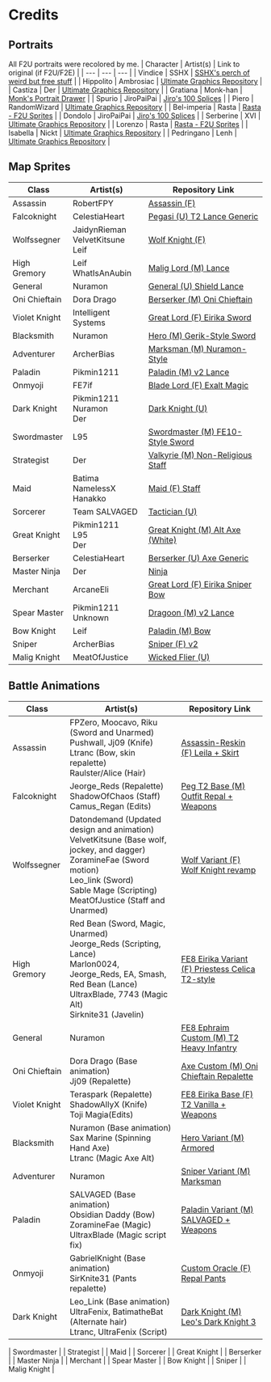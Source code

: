 # Credits

## Portraits

All F2U portraits were recolored by me.
| Character		| Artist(s)		| Link to original (if F2U/F2E) |
| ---			| ---		 	| ---							 |
| Vindice		| SSHX			| [SSHX's perch of weird but free stuff](https://feuniverse.us/t/sshxs-perch-of-weird-but-free-stuff/8230) |
| Hippolito		| Ambrosiac		| [Ultimate Graphics Repository](https://github.com/Klokinator/FE-Repo/blob/main/Portrait%20Repository/Spriting%20Community%20OC's%20(Grouped%20by%20Artist)/Ambrosiac/%7BAmBrosiac%7D%20OC%20Ben.png) |
| Castiza		| Der			| [Ultimate Graphics Repository](https://github.com/Klokinator/FE-Repo/blob/main/Portrait%20Repository/Spriting%20Community%20OC's%20(Grouped%20by%20Artist)/Der/%7BDer%7D%20OC%2044.png) |
| Gratiana		| Monk-han		| [Monk's Portrait Drawer](https://feuniverse.us/t/monk-s-portrait-drawer/18650) |
| Spurio		| JiroPaiPai	| [Jiro's 100 Splices](https://feuniverse.us/t/jiros-100-splices-f2u-f2e/16546) |
| Piero			| RandomWizard	| [Ultimate Graphics Repository](https://github.com/Klokinator/FE-Repo/blob/main/Portrait%20Repository/Spriting%20Community%20OC's%20(Grouped%20by%20Artist)/All%20EDGE%20Entries%20(ALL%20F2E)/RandomWizard%20-%20Grizzled%20Boss%5BF2E%5D.png) |
| Bel-imperia	| Rasta			| [Rasta - F2U Sprites](https://feuniverse.us/t/rasta-f2u-sprites/26351) |
| Dondolo		| JiroPaiPai	| [Jiro's 100 Splices](https://feuniverse.us/t/jiros-100-splices-f2u-f2e/16546) |
| Serberine		| XVI			| [Ultimate Graphics Repository](https://github.com/Klokinator/FE-Repo/blob/main/Portrait%20Repository/Spriting%20Community%20OC's%20(Grouped%20by%20Artist)/XVI/XVI_Shurl.png) |
| Lorenzo		| Rasta			| [Rasta - F2U Sprites](https://feuniverse.us/t/rasta-f2u-sprites/26351) |
| Isabella		| Nickt			| [Ultimate Graphics Repository](https://github.com/Klokinator/FE-Repo/blob/main/Portrait%20Repository/Spriting%20Community%20OC's%20(Grouped%20by%20Artist)/Nickt/%7BNickt%7D%20%5BF2U%5D%20OC%20Renny.png) |
| Pedringano	| Lenh			| [Ultimate Graphics Repository](https://github.com/Klokinator/FE-Repo/blob/main/Portrait%20Repository/Spriting%20Community%20OC's%20(Grouped%20by%20Artist)/Lenh/%7BLenh%7D%20OC%2015.png) |

## Map Sprites

| Class			| Artist(s)			| Repository Link	|
| ---			| ---				| ---				|
| Assassin		| RobertFPY			| [Assassin (F)](https://github.com/Klokinator/FE-Repo/blob/main/Map%20Sprites/Infantry%20-%20(Swd)%20Thieves%2C%20Rogues%2C%20Assassins/Assassin%20(F)%20%7BRobertFPY%7D-stand.png) |
| Falcoknight	| CelestiaHeart 	| [Pegasi (U) T2 Lance Generic](https://github.com/Klokinator/FE-Repo/blob/main/Map%20Sprites/Mounted%20-%20Pegs%2C%20Wyverns%2C%20Griffons/Pegasi%20(U)%20T2%20Lance%20Generic%20%7BCelestiaHeart%7D-stand.png) |
| Wolfssegner	| JaidynRieman<br>VelvetKitsune<br>Leif | [Wolf Knight (F)](https://github.com/Klokinator/FE-Repo/blob/main/Map%20Sprites/Mounted%20-%20Dismounted%2C%20Monsters%2C%20Misc/Wolf%20Knight%20(F)%20%7BJaidynReiman%2C%20VelvetKitsune%2C%20Leif%7D-stand.png) |
| High Gremory	| Leif<br>WhatIsAnAubin | [Malig Lord (M) Lance](https://github.com/Klokinator/FE-Repo/blob/main/Map%20Sprites/Magi%20-%20Nature-Type/Malig%20Lord%20(M)%20Lance%20%7BLief%2C%20WhatIsAnAubin%7D-stand.png) |
| General		| Nuramon			| [General (U) Shield Lance](https://github.com/Klokinator/FE-Repo/blob/main/Map%20Sprites/Infantry%20-%20Knights%2C%20Generals%2C%20Armors/General%20(U)%20Shield%20Lance%20%7BNuramon%7D-stand.png) |
| Oni Chieftain	| Dora Drago		| [Berserker (M) Oni Chieftain](https://github.com/Klokinator/FE-Repo/blob/main/Map%20Sprites/Infantry%20-%20(Axe)%20Brigs%2C%20Pirates%2C%20Zerkers/Berserker%20(M)%20Oni%20Chieftain%20%7BDora%20Drago%7D-stand.png) |
| Violet Knight	| Intelligent Systems | [Great Lord (F) Eirika Sword](https://github.com/Klokinator/FE-Repo/blob/main/Map%20Sprites/Lords%20-%20Vanilla%20and%20Custom/Great%20Lord%20(F)%20Eirika%20Sword%20%7BIS%7D-stand.png) |
| Blacksmith	| Nuramon			| [Hero (M) Gerik-Style Sword](https://github.com/Klokinator/FE-Repo/blob/main/Map%20Sprites/Infantry%20-%20(Swd)%20Mercenaries%20and%20Heroes/Hero%20(M)%20Gerik-Style%20Sword%20%7BNuramon%7D-stand.png) |
| Adventurer	| ArcherBias		| [Marksman (M) Nuramon-Style](https://github.com/Klokinator/FE-Repo/blob/main/Map%20Sprites/Infantry%20-%20(Bow)%20Snipers%20and%20Ballistae/Marksman%20(M)%20Nuramon-style%20%7BArcherBias%7D-stand.png) |
| Paladin		| Pikmin1211		| [Paladin (M) v2 Lance](https://github.com/Klokinator/FE-Repo/blob/main/Map%20Sprites/Mounted%20-%20Cavs%2C%20Paladins%2C%20Rangers/Paladin%20(M)%20v2%20Lance%20%7BPikmin%7D-stand.png) |
| Onmyoji		| FE7if				| [Blade Lord (F) Exalt Magic](https://github.com/Klokinator/FE-Repo/blob/main/Map%20Sprites/Lords%20-%20Vanilla%20and%20Custom/Blade%20Lord%20(F)%20Exalt%20Magic%20%7BFE7if%7D-stand.png) |
| Dark Knight	| Pikmin1211<br>Nuramon<br>Der | [Dark Knight (U)](https://github.com/Klokinator/FE-Repo/blob/main/Map%20Sprites/Mounted%20-%20Valks%2C%20MKs%2C%20Magi/Dark%20Knight%20(U)%20%7BPikmin%2C%20Nuramon%2C%20Der%7D-stand.png) |
| Swordmaster	| L95				| [Swordmaster (M) FE10-Style Sword](https://github.com/Klokinator/FE-Repo/blob/main/Map%20Sprites/Infantry%20-%20(Swd)%20Myrms%20and%20Swordmasters/Swordmaster%20(M)%20FE10-Style%20Sword%20%7BL95%7D-stand.png) |
| Strategist	| Der				| [Valkyrie (M) Non-Religious Staff](https://github.com/Klokinator/FE-Repo/blob/main/Map%20Sprites/Mounted%20-%20Valks%2C%20MKs%2C%20Magi/Valkyrie%20(M)%20Non-Religious%20Staff%20%7BDer%7D-stand.png) |
| Maid			| Batima<br>NamelessX<br>Hanakko | [Maid (F) Staff](https://github.com/Klokinator/FE-Repo/blob/main/Map%20Sprites/Magi%20-%20Holy-Type/Maid%20(F)%20Staff%20%7BBatima%2C%20NamelessX%2CHanakko%7D-stand.png) |
| Sorcerer		| Team SALVAGED		| [Tactician (U)](https://github.com/Klokinator/FE-Repo/blob/main/Map%20Sprites/Magi%20-%20Special/Tactician%20(U)%20%7BSALVAGED%7D-stand.png) |
| Great Knight	| Pikmin1211<br>L95<br>Der | [Great Knight (M) Alt Axe (White)](https://github.com/Klokinator/FE-Repo/blob/main/Map%20Sprites/Mounted%20-%20Cavs%2C%20Paladins%2C%20Rangers/Great%20Knight%20(M)%20Alt%20Axe%20(White)%20%7BPikmin%2C%20L95%2C%20Der%2C%7D-stand.png) |
| Berserker		| CelestiaHeart		| [Berserker (U) Axe Generic](https://github.com/Klokinator/FE-Repo/blob/main/Map%20Sprites/Infantry%20-%20(Axe)%20Brigs%2C%20Pirates%2C%20Zerkers/Berserker%20(U)%20Axe%20Generic%20%7BCelestiaHeart%7D-stand.png) |
| Master Ninja	| Der				| [Ninja](https://github.com/Klokinator/FE-Repo/blob/main/Map%20Sprites/Infantry%20-%20(Swd)%20Thieves%2C%20Rogues%2C%20Assassins/Ninja%20%7BDer%7D-stand.png) |
| Merchant		| ArcaneEli			| [Great Lord (F) Eirika Sniper Bow](https://github.com/Klokinator/FE-Repo/blob/main/Map%20Sprites/Lords%20-%20Vanilla%20and%20Custom/Great%20Lord%20(F)%20Eirika%20Sniper%20Bow%20%7BArcaneEli%7D-stand.png) |
| Spear Master	| Pikmin1211<br>Unknown | [Dragoon (M) v2 Lance](https://github.com/Klokinator/FE-Repo/blob/main/Map%20Sprites/Infantry%20-%20(Lnc)%20Soldiers%2C%20Halberdiers/Dragoon%20(M)%20v2%20Lance%20%7BPikmin%2C%20Unknown%7D-stand.png) |
| Bow Knight	| Leif				| [Paladin (M) Bow](https://github.com/Klokinator/FE-Repo/blob/main/Map%20Sprites/Mounted%20-%20Cavs%2C%20Paladins%2C%20Rangers/Paladin%20(M)%20Bow%20%7BLeif%7D-stand.png) |
| Sniper		| ArcherBias		| [Sniper (F) v2](https://github.com/Klokinator/FE-Repo/blob/main/Map%20Sprites/Infantry%20-%20(Bow)%20Snipers%20and%20Ballistae/Sniper%20(F)%20v2%20%7BArcherBias%7D-stand.png) |
| Malig Knight	| MeatOfJustice		| [Wicked Flier (U)](https://github.com/Klokinator/FE-Repo/blob/main/Map%20Sprites/Mounted%20-%20Pegs%2C%20Wyverns%2C%20Griffons/Wicked%20Flier%20(U)%20%7BMeatOfJustice%7D-stand.png) |

## Battle Animations

| Class			| Artist(s)			| Repository Link		|
| ---			| ---				| ---					|
| Assassin		| FPZero, Moocavo, Riku (Sword and Unarmed)<br>Pushwall, Jj09 (Knife)<br>Ltranc (Bow, skin repalette)<br>Raulster/Alice (Hair) | [Assassin-Reskin (F) Leila + Skirt](https://github.com/Klokinator/FE-Repo/tree/main/Battle%20Animations/Infantry%20-%20(Swd)%20Thieves%2C%20Rogues%2C%20Assassins/%5BAssassin-Reskin%5D%20%5BF%5D%20Leila%20%2B%20Skirt) |
| Falcoknight	| Jeorge_Reds (Repalette)<br>ShadowOfChaos (Staff)<br>Camus_Regan (Edits) | [Peg T2 Base (M) Outfit Repal + Weapons](https://github.com/Klokinator/FE-Repo/tree/main/Battle%20Animations/Mounted%20-%20Pegs%2C%20Wyverns%2C%20Griffons/%5BPeg%20T2%20Base%5D%20%5BM%5D%20Falcoknight%20Outfit%20Repal%20%2BWeapons%20by%20Camus%20Regan) |
| Wolfssegner	| Datondemand (Updated design and animation)<br>VelvetKitsune (Base wolf, jockey, and dagger)<br>ZoramineFae (Sword motion)<br>Leo_link (Sword)<br>Sable Mage (Scripting)<br>MeatOfJustice (Staff and Unarmed) | [Wolf Variant (F) Wolf Knight revamp](https://github.com/Klokinator/FE-Repo/tree/main/Battle%20Animations/Mounted%20-%20Dismounted%2C%20Monsters%2C%20Misc/%5BWolf-Variant%5D%20%5BF%5D%20Wolf%20Knight%20revamp%20by%20DatonDemand) |
| High Gremory	| Red Bean (Sword, Magic, Unarmed)<br>Jeorge_Reds (Scripting, Lance)<br>Marlon0024, Jeorge_Reds, EA, Smash, Red Bean (Lance)<br>UltraxBlade, 7743 (Magic Alt)<br>Sirknite31 (Javelin) | [FE8 Eirika Variant (F) Priestess Celica T2-style](https://github.com/Klokinator/FE-Repo/tree/main/Battle%20Animations/Lords%20-%20Vanilla%20and%20Custom/%5BFE8%20Eirika-Variant%5D%20%5BF%5D%20Priestess%20Celica%20T2-Style%20by%20EA) |
| General		| Nuramon | [FE8 Ephraim Custom (M) T2 Heavy Infantry](https://github.com/Klokinator/FE-Repo/tree/main/Battle%20Animations/Lords%20-%20Vanilla%20and%20Custom/%5BFE8%20Ephraim-Custom%5D%20%5BM%5D%20T2%20Heavy%20Infantry%20by%20Nuramon) |
| Oni Chieftain	| Dora Drago (Base animation)<br>Jj09 (Repalette) | [Axe Custom (M) Oni Chieftain Repalette](https://github.com/Klokinator/FE-Repo/tree/main/Battle%20Animations/Infantry%20-%20(Axe)%20Brigs%2C%20Pirates%2C%20Zerkers/%5BAxe-Custom%5D%20Oni%20Chieftain%20Repalette%20%5BM%5D) |
| Violet Knight	| Teraspark (Repalette)<br>ShadowAllyX (Knife)<br> Toji Magia(Edits) | [FE8 Eirika Base (F) T2 Vanilla + Weapons](https://github.com/Klokinator/FE-Repo/tree/main/Battle%20Animations/Lords%20-%20Vanilla%20and%20Custom/%5BFE8%20Eirika-Base%5D%20%5BF%5D%20T2%20Vanilla%20%2BWeapons) |
| Blacksmith	| Nuramon (Base animation)<br> Sax Marine (Spinning Hand Axe)<br>Ltranc (Magic Axe Alt)| [Hero Variant (M) Armored](https://github.com/Klokinator/FE-Repo/tree/main/Battle%20Animations/Infantry%20-%20(Swd)%20Mercenaries%20and%20Heroes/%5BHero-Variant%5D%20%5BM%5D%20Armored%20by%20Nuramon) |
| Adventurer	| Nuramon | [Sniper Variant (M) Marksman](https://github.com/Klokinator/FE-Repo/tree/main/Battle%20Animations/Infantry%20-%20(Bow)%20Snipers%20and%20Ballistae/%5BSniper-Variant%5D%20Marksman%20%5BM%5D%20by%20Nuramon) |
| Paladin		| SALVAGED (Base animation)<br>Obsidian Daddy (Bow)<br>ZoramineFae (Magic)<br>UltraxBlade (Magic script fix) | [Paladin Variant (M) SALVAGED + Weapons](https://github.com/Klokinator/FE-Repo/tree/main/Battle%20Animations/Mounted%20-%20Cavs%2C%20Paladins%2C%20Rangers/%5BPaladin-Variant%5D%20%5BM%5D%20SALVAGED%20%2BWeapons) |
| Onmyoji		| GabrielKnight (Base animation)<br>SirKnite31 (Pants repalette) | [Custom Oracle (F) Repal Pants](https://github.com/Klokinator/FE-Repo/tree/main/Battle%20Animations/Magi%20-%20Special/%5BCustom%20Oracle%5D%20%5BF%5D%20Oracle%20Repal%20Pants) |
| Dark Knight	| Leo_Link (Base animation)<br>UltraFenix, BatimatheBat (Alternate hair)<br>Ltranc, UltraFenix (Script)<br> | [Dark Knight (M) Leo's Dark Knight 3](https://github.com/Klokinator/FE-Repo/tree/main/Battle%20Animations/Mounted%20-%20Valks%2C%20MKs%2C%20Magi/%5BDark-Knight%5D%20%5BM%5D%20Leo's%20Dark%20Knight%20by%20Leo_Link%203) |

| Swordmaster	|
| Strategist	|
| Maid			|
| Sorcerer		|
| Great Knight	|
| Berserker		|
| Master Ninja	|
| Merchant		|
| Spear Master	|
| Bow Knight	|
| Sniper		|
| Malig Knight	|